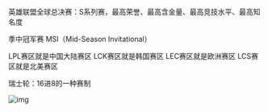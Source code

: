英雄联盟全球总决赛：S系列赛，最高荣誉、最高含金量、最高竞技水平、最高知名度

季中冠军赛 MSI（Mid-Season Invitational）

LPL赛区就是中国大陆赛区
LCK赛区就是韩国赛区
LEC赛区就是欧洲赛区
LCS赛区就是北美赛区

瑞士轮：16进8的一种赛制

![img](https://ywsswy.top/tools/url_api?url=https://pics1.baidu.com/feed/023b5bb5c9ea15ce3c29b8ebe0e0b1f83887b27c.jpeg@f_auto?token=625f8ba2f17c5905f7883f5020a5a978)
